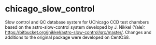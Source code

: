 # chicago_slow_control

Slow control and QC database system for UChicago CCD test chambers based on the astro-slow-control system developed by J. Nikkel (Yale): https://bitbucket.org/jnikkel/astro-slow-control/src/master/. Changes and additions to the original package were developed on CentOS8.

